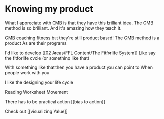 # Knowing my product

What I appreciate with GMB is that they have this brilliant idea.
The GMB method is so brilliant.
And it's amazing how they teach it.

GMB coaching fitness but they're still product based!
The GMB method is a product
As are their programs

I'd like to develop [[02 Areas/FFL Content/The Fitforlife System]]
Like say the fitforlife cycle (or something like that)

With something like that
then you have a product you can point to
When people work with you

I like the designing your life cycle

Reading
Worksheet
Movement

There has to be practical action
[[bias to action]]

Check out
[[visualizing Value]]